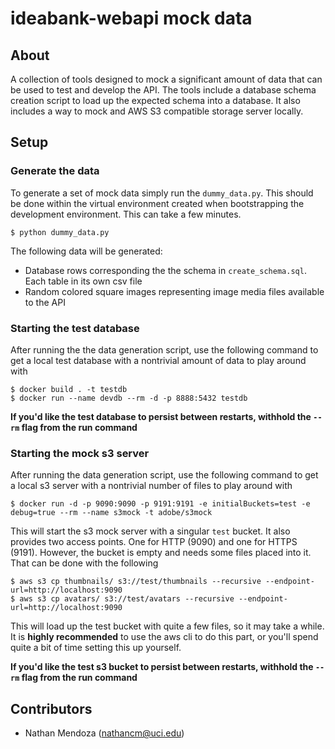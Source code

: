 # ideabank-webapi mock data

## About

A collection of tools designed to mock a significant amount of data that can be used to test and develop the API. The tools include a database schema creation script to load up the expected schema into a database. It also includes a way to mock and AWS S3 compatible storage server locally. 

## Setup

### Generate the data

To generate a set of mock data simply run the `dummy_data.py`. This should be done within the virtual environment created when bootstrapping the development environment. This can take a few minutes.

```shell
$ python dummy_data.py
```

The following data will be generated:

- Database rows corresponding the the schema in `create_schema.sql`. Each table in its own csv file
- Random colored square images representing image media files available to the API

### Starting the test database

After running the the data generation script, use the following command to get a local test database with a nontrivial amount of data to play around with

```shell
$ docker build . -t testdb
$ docker run --name devdb --rm -d -p 8888:5432 testdb
```

**If you'd like the test database to persist between restarts, withhold the `--rm` flag from the run command**

### Starting the mock s3 server

After running the data generation script, use the following command to get a local s3 server with a nontrivial number of files to play around with

```shell
$ docker run -d -p 9090:9090 -p 9191:9191 -e initialBuckets=test -e debug=true --rm --name s3mock -t adobe/s3mock
```

This will start the s3 mock server with a singular `test` bucket. It also provides two access points. One for HTTP (9090) and one for HTTPS (9191). However, the bucket is empty and needs some files placed into it. That can be done with the following

```shell
$ aws s3 cp thumbnails/ s3://test/thumbnails --recursive --endpoint-url=http://localhost:9090
$ aws s3 cp avatars/ s3://test/avatars --recursive --endpoint-url=http://localhost:9090
```

This will load up the test bucket with quite a few files, so it may take a while. It is **highly recommended** to use the aws cli to do this part, or you'll spend quite a bit of time setting this up yourself.

**If you'd like the test s3 bucket to persist between restarts, withhold the `--rm` flag from the run command**

## Contributors

- Nathan Mendoza (nathancm@uci.edu)
